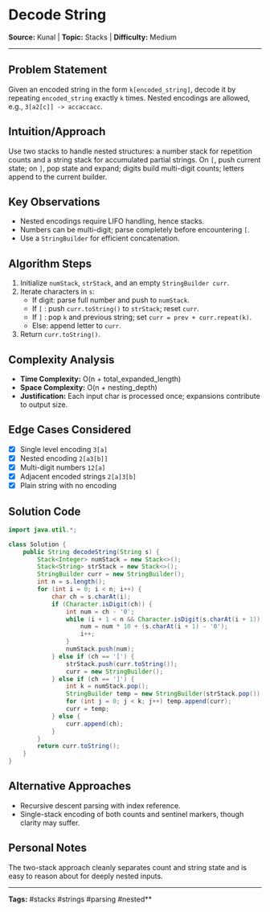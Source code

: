 # Decode String

**Source:** Kunal | **Topic:** Stacks | **Difficulty:** Medium  

---

## Problem Statement
Given an encoded string in the form `k[encoded_string]`, decode it by repeating `encoded_string` exactly `k` times. Nested encodings are allowed, e.g., `3[a2[c]] -> accaccacc`.

## Intuition/Approach
Use two stacks to handle nested structures: a number stack for repetition counts and a string stack for accumulated partial strings. On `[`, push current state; on `]`, pop state and expand; digits build multi-digit counts; letters append to the current builder.

## Key Observations
- Nested encodings require LIFO handling, hence stacks.
- Numbers can be multi-digit; parse completely before encountering `[`.
- Use a `StringBuilder` for efficient concatenation.

## Algorithm Steps
1. Initialize `numStack`, `strStack`, and an empty `StringBuilder curr`.
2. Iterate characters in `s`:
   - If digit: parse full number and push to `numStack`.
   - If `[` : push `curr.toString()` to `strStack`; reset `curr`.
   - If `]` : pop `k` and previous string; set `curr = prev + curr.repeat(k)`.
   - Else: append letter to `curr`.
3. Return `curr.toString()`.

## Complexity Analysis
- **Time Complexity:** O(n + total_expanded_length)
- **Space Complexity:** O(n + nesting_depth)
- **Justification:** Each input char is processed once; expansions contribute to output size.

## Edge Cases Considered
- [x] Single level encoding `3[a]`
- [x] Nested encoding `2[a3[b]]`
- [x] Multi-digit numbers `12[a]`
- [x] Adjacent encoded strings `2[a]3[b]`
- [x] Plain string with no encoding

## Solution Code

```java
import java.util.*;

class Solution {
    public String decodeString(String s) {
        Stack<Integer> numStack = new Stack<>();
        Stack<String> strStack = new Stack<>();
        StringBuilder curr = new StringBuilder();
        int n = s.length();
        for (int i = 0; i < n; i++) {
            char ch = s.charAt(i);
            if (Character.isDigit(ch)) {
                int num = ch - '0';
                while (i + 1 < n && Character.isDigit(s.charAt(i + 1))) {
                    num = num * 10 + (s.charAt(i + 1) - '0');
                    i++;
                }
                numStack.push(num);
            } else if (ch == '[') {
                strStack.push(curr.toString());
                curr = new StringBuilder();
            } else if (ch == ']') {
                int k = numStack.pop();
                StringBuilder temp = new StringBuilder(strStack.pop());
                for (int j = 0; j < k; j++) temp.append(curr);
                curr = temp;
            } else {
                curr.append(ch);
            }
        }
        return curr.toString();
    }
}
```

## Alternative Approaches
- Recursive descent parsing with index reference.
- Single-stack encoding of both counts and sentinel markers, though clarity may suffer.

## Personal Notes
The two-stack approach cleanly separates count and string state and is easy to reason about for deeply nested inputs.

---
**Tags:** #stacks #strings #parsing #nested** 